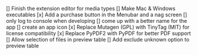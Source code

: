 [] Finish the extension editor for media types
[] Make Mac & Windows executables
[x] Add a purchase button in the Menubar and a nag screen
[] only log to console when developing
[] come up with a better name for the app
[] create an app icon
[x] Replace Mutagen (GPL) with TinyTag (MIT) for license compatibility
[x] Replace PyPDF2 with PyPDF for better PDF support
[] Allow selection of files in preview table
[] Add exclude unknown option to preview table
